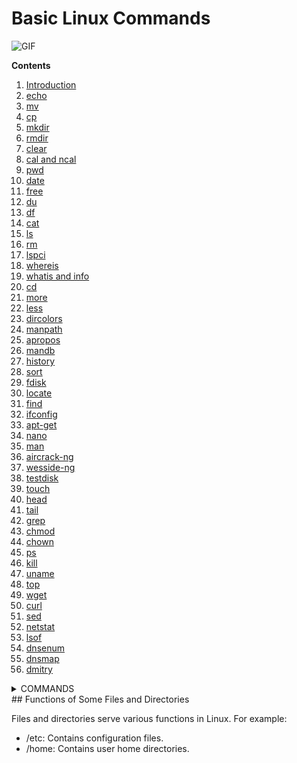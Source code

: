 # Basic Linux Commands
![GIF](https://github.com/T-vulpes/img/blob/main/ade2b623daa3fcb7ca573b1a4f1fcb59.gif)

**Contents**   
1. [Introduction](#Introduction)   
2. [echo](#echo) 
3. [mv](#mv) 
4. [cp](#cp) 
5. [mkdir](#mkdir) 
6. [rmdir](#rmdir) 
7. [clear](#clear) 
8. [cal and ncal](#cal-and-ncal) 
9. [pwd](#pwd) 
10. [date](#date) 
11. [free](#free)
12. [du](#du) 
13. [df](#df) 
14. [cat](#cat) 
15. [ls](#ls) 
16. [rm](#rm) 
17. [lspci](#lspci)
18. [whereis](#whereis) 
19. [whatis and info](#whatis-and-info)
20. [cd](#cd)
21. [more](#more)
22. [less](#less) 
23. [dircolors](#dircolors) 
24. [manpath](#manpath) 
25. [apropos](#apropos) 
26. [mandb](#mandb) 
27. [history](#history) 
28. [sort](#sort) 
29. [fdisk](#fdisk) 
30. [locate](#locate) 
31. [find](#find) 
32. [ifconfig](#ifconfig) 
33. [apt-get](#apt-get) 
34. [nano](#nano) 
35. [man](#man) 
36. [aircrack-ng](#aircrack-ng) 
37. [wesside-ng](#wesside-ng) 
38. [testdisk](#testdisk) 
39. [touch](#touch)
40. [head](#head)
41. [tail](#tail)
42. [grep](#grep)
43. [chmod](#chmod)
44. [chown](#chown)
45. [ps](#ps)
46. [kill](#kill)
47. [uname](#uname)
48. [top](#top)
49. [wget](#wget)
50. [curl](#curl)
51. [sed](#sed)
52. [netstat](#netstat)
53. [lsof](#lsof)
54. [dnsenum](#dnsenum)
55. [dnsmap](#dnsmap)
56. [dmitry](#dmitry)


<details>
  <summary>COMMANDS</summary>

  
Introduction
This repository provides explanations and examples for basic Linux commands. 

## echo 

The echo command is used to display a line of text/string that is passed as an argument.

**Usage:**
```sh
echo [option] [string]
```

**Examples:**
```sh
echo "Hello, World!"
```

## mv 

The mv command is used to move or rename files and directories.

**Usage:**
```sh
mv [option] source target
```

**Examples:**
```sh
mv file1.txt file2.txt
mv file.txt /home/user/Documents/
```

## cp 

The cp command is used to copy files and directories.

**Usage:**
```sh
cp [option] source destination
```

**Examples:**
```sh
cp file1.txt file2.txt
cp -r /source/directory /destination/directory
```

## mkdir 

The mkdir command is used to create directories.

**Usage:**
```sh
mkdir [option] directory_name
```

**Examples:**
```sh
mkdir new_directory
```

## rmdir 

The rmdir command is used to remove empty directories.

**Usage:**
```sh
rmdir [option] directory_name
```

**Examples:**
```sh
rmdir empty_directory
```

## clear 

The clear command is used to clear the terminal screen.

**Usage:**
```sh
clear
```

## cal and ncal

The cal command displays a simple calendar, and ncal displays a calendar in a different format.

**Usage:**
```sh
cal [month] [year]
ncal [option] [month] [year]
```

**Examples:**
```sh
cal
ncal -w
```

## pwd 

The pwd command prints the current working directory.

**Usage:**
```sh
pwd
```

## date 

The date command displays or sets the system date and time.

**Usage:**
```sh
date [option] [+format]
```

**Examples:**
```sh
date
date "+%Y-%m-%d %H:%M:%S"
```

## free 

The free command displays the amount of free and used memory in the system.

**Usage:**
```sh
free [option]
```

**Examples:**
```sh
free
free -h
```

## du 

The du command estimates file space usage.

**Usage:**
```sh
du [option] [file]
```

**Examples:**
```sh
du
du -sh
```

## df 

The df command reports file system disk space usage.

**Usage:**
```sh
df [option]
```

**Examples:**
```sh
df
df -h
```

## cat 

The cat command concatenates and displays files.

**Usage:**
```sh
cat [option] [file]
```

**Examples:**
```sh
cat file.txt
cat file1.txt file2.txt
```

## ls 

The ls command lists directory contents.

**Usage:**
```sh
ls [option] [file]
```

**Examples:**
```sh
ls
ls -l
```

## rm 

The rm command removes files or directories.

**Usage:**
```sh
rm [option] file
```
**Examples:**
```sh
rm file.txt
rm -r directory
```

## lspci

The lspci command lists all PCI devices.

**Usage:**
```sh
lspci [option]
```

**Examples:**
```sh
lspci
lspci -v

```
## whereis

The whereis command locates the binary, source, and manual page files for a command.

**Usage:**
```sh
whereis command
```

**Examples:**
```sh
whereis ls
```

## whatis and info 

The whatis command displays a one-line description of a command, and info provides detailed information.

**Usage:**
```sh
whatis command
info command
```

**Examples:**
```sh
whatis ls
info ls
```

## cd

The cd command changes the current directory.

**Usage:**
```sh
cd [directory]
```

**Examples:**
```sh
cd /home/user
```

## more 

The more command views file contents interactively.

**Usage:**
```sh
more [option] [file]

```
**Examples:**
```sh
more file.txt
```

## less 

The less command views file contents interactively, similar to more but with more features.

**Usage:**
```sh
less [option] [file]
```

**Examples:**
```sh
less file.txt

```
## dircolors

The dircolors command sets up color definitions for ls.

**Usage:**
```sh
dircolors [option] [file]

```
**Examples:**
```sh
dircolors

```
## manpath 

The manpath command displays the search path for manual pages.

**Usage:**
```sh
manpath [option]
```

**Examples:**
```sh
manpath
```

## apropos

The apropos command searches the manual page names and descriptions.

**Usage:**
```sh
apropos keyword
```

**Examples:**
```sh
apropos copy
```

## mandb 

The mandb command initializes or updates the manual page index caches.

**Usage:**
```sh
mandb [option]
```

**Examples:**
```sh
mandb
```

## history

The history command displays the command history list.

**Usage:**
```sh
history [option]
```

**Examples:**
```sh
history
```

## sort

The sort command sorts lines of text files.

**Usage:**
```sh
sort [option] [file]
```

**Examples:**
```sh
sort file.txt
```

## fdisk 

The fdisk command is a disk partitioning tool.

**Usage:**
```sh
fdisk [option] [device]
```

**Examples:**
```sh
fdisk /dev/sda
```

## locate 

The locate command finds files by name.

**Usage:**
```sh
locate [option] pattern
```

**Examples:**
```sh
locate file.txt
```

## find 

The find command searches for files in a directory hierarchy.

**Usage:**
```sh
find [path] [option] [expression]
```

**Examples:**
```sh
find / -name file.txt
```

## ifconfig 

The ifconfig command configures a network interface.

**Usage:**
```sh
ifconfig [interface] [option]
```

**Examples:**
```sh
ifconfig eth0
```

## apt-get 

The apt-get command is a package handling utility.

**Usage:**
```sh
apt-get [option] command
```

**Examples:**
```sh
apt-get update
```

## nano 

The nano command is a simple text editor.

**Usage:**
```sh
nano [option] [file]
```

**Examples:**
```sh
nano file.txt
```

## man 

The man command displays the user manual of any command.

**Usage:**
```sh
man [command]

```
**Examples:**
```sh
man ls
```

## aircrack-ng 

The aircrack-ng command is a network software suite for monitoring and attacking WiFi networks.

**Usage:**
```sh
aircrack-ng [option] [file]

```
**Examples:**
```sh
aircrack-ng -a2 -b [target bssid] [capture file]
```

## wesside-ng 

The wesside-ng command is an automatic tool for WEP key recovery.

**Usage:**
```sh
wesside-ng [option] [interface]
```

**Examples:**
```sh
wesside-ng -i wlan0
```

### testdisk 

The testdisk command is a data recovery utility.

**Usage:**
```sh
testdisk [option]
```

**Examples:**
```sh
testdisk
```

## touch

The touch command is used to create empty files or update the timestamp of existing files.

**Usage:**
```sh
touch [option] file_name

```
**Examples:**
```sh
touch newfile.txt
```

## head

The head command outputs the first part of files.

**Usage:**
```sh
head [option] [file]
```

**Examples:**
```sh
head file.txt
head -n 5 file.txt
```

## tail

The tail command outputs the last part of files.

**Usage:**
```sh
tail [option] [file]
```

**Examples:**
```sh
tail file.txt
tail -n 5 file.txt
```

## grep

The grep command searches for patterns in files.

**Usage:**
```sh
grep [option] pattern [file]
```

**Examples:**
```sh
grep "hello" file.txt
grep -i "hello" file.txt
```

## chmod

The chmod command changes file permissions.

**Usage:**
```sh
chmod [option] mode file
```

**Examples:**
```sh
chmod 755 file.txt
chmod +x script.sh
```

## chown

The chown command changes file ownership.

**Usage:**
```sh
chown [option] owner[:group] file
```

**Examples:**
```sh
chown user:group file.txt
```

## ps

The ps command reports a snapshot of current processes.

**Usage:**
```sh
ps [option]
```

**Examples:**
```sh
ps
ps aux
```

## kill

The kill command sends a signal to a process, usually to terminate it.

**Usage:**
```sh
kill [option] pid
```

**Examples:**
```sh
kill 1234
kill -9 1234
```

## uname

The uname command prints system information.

**Usage:**
```sh
uname [option]
```

**Examples:**
```sh
uname
uname -a
```

## top

The top command displays real-time system information, including running processes.

**Usage:**
```sh
top
```

## wget

The wget command downloads files from the web.

**Usage:**
```sh
wget [option] url
```

**Examples:**
```sh
wget http://example.com/file.zip
```

## curl

The curl command transfers data from or to a server.

**Usage:**
```sh
curl [option] url
```

**Examples:**
```sh
curl http://example.com
```

## sed

A stream editor used for text processing and transformation.

**Usage:**
```sh
sed 's/oldstring/newstring/g' file.txt
```
## netstat
Displays network connections, routing tables, interface statistics, masquerade connections, and multicast memberships.
The -tuln options in the netstat command provide detailed information about network connections and listening ports. Here's what each option means:

-t: Displays TCP protocol connections.

-u: Displays UDP protocol connections.

-l: Shows only listening connections (ports that are currently in listening mode).

-n: Shows numerical addresses and port numbers (does not resolve names, directly shows IP addresses and port numbers).

So, the netstat -tuln command lists TCP and UDP protocol listening connections along with their IP addresses and port numbers.
**Usage:**
```sh
netstat -tuln
```

**Examples:**
```sh
Proto Recv-Q Send-Q Local Address           Foreign Address         State
tcp        0      0 0.0.0.0:80              0.0.0.0:*               LISTEN
tcp        0      0 0.0.0.0:22              0.0.0.0:*               LISTEN
tcp6       0      0 :::80                   :::*                    LISTEN
tcp6       0      0 :::22                   :::*                    LISTEN
udp        0      0 0.0.0.0:123             0.0.0.0:*
udp6       0      0 :::123                  :::*
```

## lsof 
lsof stands for "list open files." It is used to display information about files that are currently open by processes.
**Usage:**
```sh
lsof -i :80
```

Options
-i : Lists network files.
:80 : List to show only with port 80.


## dnsenum 
dnsenum is a multithreaded perl script to enumerate DNS information of a domain and to discover non-contiguous IP blocks.

**Usage:**
```sh
dnsenum example.com
```
Common Options:
-f: Force enumeration even if domain has been already enumerated.
-o: Output results to a file.
-u: Perform a whois query on the domain name.
-r: Reverse lookup on the IP range found.
--enum: Perform a comprehensive DNS enumeration.

**Example:**
```sh
dnsenum --enum example.com
```

## dnsmap
dnsmap is a subdomain brute-forcing tool that uses wordlists to find subdomains of a given domain.

**Usage:**
```sh
dnsmap example.com
```
Common Options:
-r: Save results to a file.
-w: Specify the wordlist to use for brute-forcing.
-i: IP address of the DNS server to use for brute-forcing.
-c: Continue from a specified position in the wordlist.

**Example:**
```sh
dnsmap -r results.txt -w wordlist.txt example.com
```

## Dmitry
dmitry (Deepmagic Information Gathering Tool) is a UNIX/(GNU) Linux command line application coded in C. Dmitry has the ability to gather as much information as possible about a host.

**Usage:**
```sh
dmitry example.com
```
Common Options:
-i: Perform an IP address lookup.
-w: Perform a whois lookup on the domain.
-n: Perform a whois lookup on the IP address.
-s: Perform a subdomain search.
-e: Perform an email address search.

**Example:**
```sh
dmitry -winse example.com
```
</details>
## Functions of Some Files and Directories 

Files and directories serve various functions in Linux. For example:
- /etc: Contains configuration files.
- /home: Contains user home directories.
